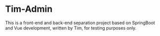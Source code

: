 # Tim-Admin
This is a front-end and back-end separation project based on SpringBoot and Vue development, written by Tim, for testing purposes only.
